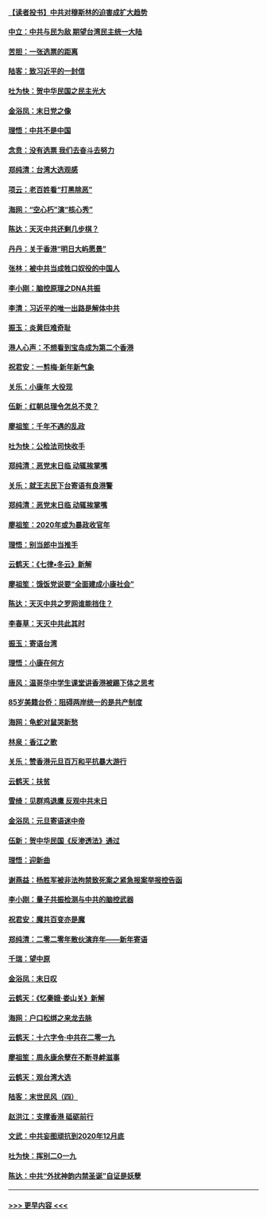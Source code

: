 #### [【读者投书】中共对穆斯林的迫害成扩大趋势](../pages/nsc993/n11791371.md?t=01150655) 
#### [中立：中共与民为敌 期望台湾民主统一大陆](../pages/nsc993/n11790392.md?t=01150655) 
#### [苦胆：一张选票的距离](../pages/nsc993/n11788914.md?t=01150655) 
#### [陆客：致习近平的一封信](../pages/nsc993/n11788867.md?t=01150655) 
#### [吐为快：贺中华民国之民主光大](../pages/nsc993/n11788618.md?t=01150655) 
#### [金浴凤：末日党之像](../pages/nsc993/n11787475.md?t=01150655) 
#### [理悟：中共不是中国](../pages/nsc993/n11787463.md?t=01150655) 
#### [念贲：没有选票  我们去奋斗去努力](../pages/nsc993/n11787398.md?t=01150655) 
#### [郑纯清：台湾大选观感](../pages/nsc993/n11786210.md?t=01150655) 
#### [项云：老百姓看“打黑除恶”](../pages/nsc993/n11785398.md?t=01150655) 
#### [海网：“空心朽”演“核心秀”](../pages/nsc993/n11783874.md?t=01150655) 
#### [陈达：天灭中共还剩几步棋？](../pages/nsc993/n11783719.md?t=01150655) 
#### [丹丹：关于香港“明日大屿愿景”](../pages/nsc993/n11783273.md?t=01150655) 
#### [张林：被中共当成牲口奴役的中国人](../pages/nsc993/n11782397.md?t=01150655) 
#### [李小刚：脑控原理之DNA共振](../pages/nsc993/n11780962.md?t=01150655) 
#### [李清：习近平的唯一出路是解体中共](../pages/nsc993/n11780866.md?t=01150655) 
#### [振玉：炎黄巨难奇耻](../pages/nsc993/n11779632.md?t=01150655) 
#### [港人心声：不想看到宝岛成为第二个香港](../pages/nsc993/n11778817.md?t=01150655) 
#### [祝君安：一剪梅‧新年新气象](../pages/nsc993/n11776340.md?t=01150655) 
#### [关乐：小康年 大役现](../pages/nsc993/n11774213.md?t=01150655) 
#### [伍新：红朝总理令怎总不灵？](../pages/nsc993/n11770813.md?t=01150655) 
#### [廖祖笙：千年不遇的乱政](../pages/nsc993/n11770373.md?t=01150655) 
#### [吐为快：公检法司快收手](../pages/nsc993/n11770359.md?t=01150655) 
#### [郑纯清：恶党末日临 动辄挨掌嘴](../pages/nsc993/n11769912.md?t=01150655) 
#### [关乐：就王志民下台寄语有良港警](../pages/nsc993/n11769903.md?t=01150655) 
#### [郑纯清：恶党末日临 动辄挨掌嘴](../pages/nsc993/n11769356.md?t=01150655) 
#### [廖祖笙：2020年或为暴政收官年](../pages/nsc993/n11768216.md?t=01150655) 
#### [理悟：别当郎中当推手](../pages/nsc993/n11768243.md?t=01150655) 
#### [云鹤天：《七律▪冬云》新解](../pages/nsc993/n11768204.md?t=01150655) 
#### [廖祖笙：饿饭党说要“全面建成小康社会”](../pages/nsc993/n11767482.md?t=01150655) 
#### [陈达：天灭中共之罗网谁能挡住？](../pages/nsc993/n11767465.md?t=01150655) 
#### [李春草：天灭中共此其时](../pages/nsc993/n11767452.md?t=01150655) 
#### [振玉：寄语台湾](../pages/nsc993/n11767432.md?t=01150655) 
#### [理悟：小康在何方](../pages/nsc993/n11767394.md?t=01150655) 
#### [唐风：温哥华中学生课堂讲香港被踢下体之思考](../pages/nsc993/n11766848.md?t=01150655) 
#### [85岁美籍台侨：阻碍两岸统一的是共产制度](../pages/nsc993/n11765043.md?t=01150655) 
#### [海网：龟蛇对鼠哭新愁](../pages/nsc993/n11764895.md?t=01150655) 
#### [林泉：香江之歌](../pages/nsc993/n11764415.md?t=01150655) 
#### [关乐：赞香港元旦百万和平抗暴大游行](../pages/nsc993/n11764382.md?t=01150655) 
#### [云鹤天：扶贫](../pages/nsc993/n11764245.md?t=01150655) 
#### [雪绮：见群鸡退鹰  反观中共末日](../pages/nsc993/n11762112.md?t=01150655) 
#### [金浴凤：元旦寄语迷中帝](../pages/nsc993/n11761788.md?t=01150655) 
#### [伍新：贺中华民国《反渗透法》通过](../pages/nsc993/n11761994.md?t=01150655) 
#### [理悟：迎新曲](../pages/nsc993/n11761152.md?t=01150655) 
#### [谢燕益：杨胜军被非法拘禁致死案之紧急报案举报控告函](../pages/nsc993/n11756134.md?t=01150655) 
#### [李小刚：量子共振检测与中共的脑控武器](../pages/nsc993/n11754518.md?t=01150655) 
#### [祝君安：魔共百变亦是魔](../pages/nsc993/n11754469.md?t=01150655) 
#### [郑纯清：二零二零年散伙演弃年——新年寄语](../pages/nsc993/n11754195.md?t=01150655) 
#### [千瑞：望中原](../pages/nsc993/n11754159.md?t=01150655) 
#### [金浴凤：末日叹](../pages/nsc993/n11752359.md?t=01150655) 
#### [云鹤天：《忆秦娥‧娄山关》新解](../pages/nsc993/n11752348.md?t=01150655) 
#### [海网：户口松绑之来龙去脉](../pages/nsc993/n11752328.md?t=01150655) 
#### [云鹤天：十六字令‧中共在二零一九](../pages/nsc993/n11752305.md?t=01150655) 
#### [廖祖笙：周永康余孽在不断寻衅滋事](../pages/nsc993/n11751013.md?t=01150655) 
#### [云鹤天：观台湾大选](../pages/nsc993/n11751007.md?t=01150655) 
#### [陆客：末世民风（四）](../pages/nsc993/n11749203.md?t=01150655) 
#### [赵洪江：支撑香港 砥砺前行](../pages/nsc993/n11748482.md?t=01150655) 
#### [文武：中共妄图顽抗到2020年12月底](../pages/nsc993/n11748446.md?t=01150655) 
#### [吐为快：挥别二O一九](../pages/nsc993/n11748411.md?t=01150655) 
#### [陈达：中共“外扰神韵内禁圣诞”自证是妖孽](../pages/nsc993/n11748226.md?t=01150655) 

----
#### [ >>> 更早内容 <<< ](../indexes/nsc993-earlier.md)
